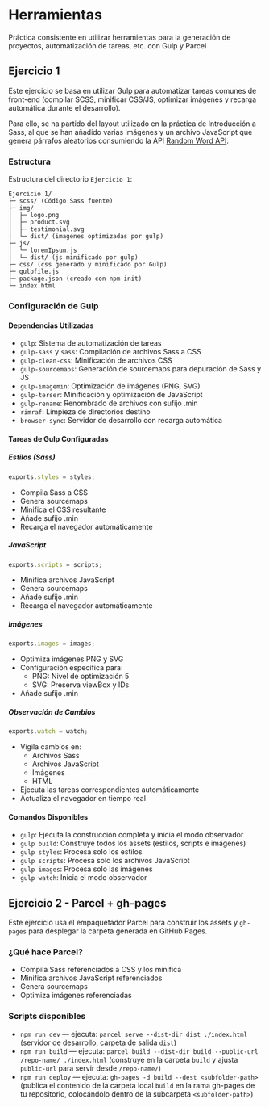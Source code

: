 # Herramientas

Práctica consistente en utilizar herramientas para la generación de proyectos, automatización de tareas, etc. con Gulp y Parcel

## Ejercicio 1

Este ejercicio se basa en utilizar Gulp para automatizar tareas comunes de front-end (compilar SCSS, minificar CSS/JS, optimizar imágenes y recarga automática durante el desarrollo).

Para ello, se ha partido del layout utilizado en la práctica de Introducción a Sass, al que se han añadido varias imágenes y un archivo JavaScript que genera párrafos aleatorios consumiendo la API [Random Word API](https://random-word-api.herokuapp.com).

### Estructura

Estructura del directorio `Ejercicio 1`:

```
Ejercicio 1/
├─ scss/ (Código Sass fuente)
├─ img/
│  ├─ logo.png
│  ├─ product.svg
│  ├─ testimonial.svg
|  └─ dist/ (imagenes optimizadas por gulp)
├─ js/
│  └─ loremIpsum.js
|  └─ dist/ (js minificado por gulp)
├─ css/ (css generado y minificado por Gulp)
├─ gulpfile.js
├─ package.json (creado con npm init)
└─ index.html
```

### Configuración de Gulp

#### Dependencias Utilizadas
- `gulp`: Sistema de automatización de tareas
- `gulp-sass` y `sass`: Compilación de archivos Sass a CSS
- `gulp-clean-css`: Minificación de archivos CSS
- `gulp-sourcemaps`: Generación de sourcemaps para depuración de Sass y JS
- `gulp-imagemin`: Optimización de imágenes (PNG, SVG)
- `gulp-terser`: Minificación y optimización de JavaScript
- `gulp-rename`: Renombrado de archivos con sufijo .min
- `rimraf`: Limpieza de directorios destino
- `browser-sync`: Servidor de desarrollo con recarga automática

#### Tareas de Gulp Configuradas

##### Estilos (Sass)
```javascript
exports.styles = styles;
```
- Compila Sass a CSS
- Genera sourcemaps
- Minifica el CSS resultante
- Añade sufijo .min
- Recarga el navegador automáticamente

##### JavaScript
```javascript
exports.scripts = scripts;
```
- Minifica archivos JavaScript
- Genera sourcemaps
- Añade sufijo .min
- Recarga el navegador automáticamente

##### Imágenes
```javascript
exports.images = images;
```
- Optimiza imágenes PNG y SVG
- Configuración específica para:
  - PNG: Nivel de optimización 5
  - SVG: Preserva viewBox y IDs
- Añade sufijo .min

##### Observación de Cambios
```javascript
exports.watch = watch;
```
- Vigila cambios en:
  - Archivos Sass
  - Archivos JavaScript
  - Imágenes
  - HTML
- Ejecuta las tareas correspondientes automáticamente
- Actualiza el navegador en tiempo real

#### Comandos Disponibles
- `gulp`: Ejecuta la construcción completa y inicia el modo observador
- `gulp build`: Construye todos los assets (estilos, scripts e imágenes)
- `gulp styles`: Procesa solo los estilos
- `gulp scripts`: Procesa solo los archivos JavaScript
- `gulp images`: Procesa solo las imágenes
- `gulp watch`: Inicia el modo observador

## Ejercicio 2 - Parcel + gh-pages

Este ejercicio usa el empaquetador Parcel para construir los assets y `gh-pages` para desplegar la carpeta generada en GitHub Pages.

### ¿Qué hace Parcel?
- Compila Sass referenciados a CSS y los minifica
- Minifica archivos JavaScript referenciados
- Genera sourcemaps
- Optimiza imágenes referenciadas

### Scripts disponibles
- `npm run dev` — ejecuta: `parcel serve --dist-dir dist ./index.html` (servidor de desarrollo, carpeta de salida `dist`)
- `npm run build` — ejecuta: `parcel build --dist-dir build --public-url /repo-name/ ./index.html` (construye en la carpeta `build` y ajusta `public-url` para servir desde `/repo-name/`)
- `npm run deploy` — ejecuta: `gh-pages -d build --dest <subfolder-path>` (publica el contenido de la carpeta local `build` en la rama gh-pages de tu repositorio, colocándolo dentro de la subcarpeta `<subfolder-path>`)